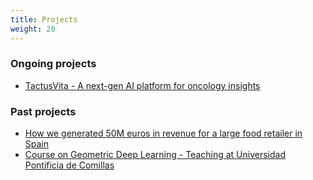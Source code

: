 ```yaml
---
title: Projects
weight: 20
---
```


### Ongoing projects

- [TactusVita - A next-gen AI platform for oncology insights](https://www.tactusvita.com/)

### Past projects

- [How we generated 50M euros in revenue for a large food retailer in Spain]()
- [Course on Geometric Deep Learning - Teaching at Universidad Pontificia de Comillas]()

